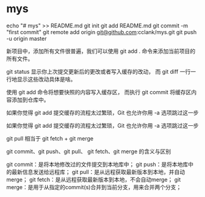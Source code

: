 # mys

echo "# mys" >> README.md
git init
git add README.md
git commit -m "first commit"
git remote add origin git@github.com:cclank/mys.git
git push -u origin master


新项目中，添加所有文件很普遍，我们可以使用 git add . 命令来添加当前项目的所有文件。

git status 显示你上次提交更新后的更改或者写入缓存的改动， 而 git diff 一行一行地显示这些改动具体是啥。

使用 git add 命令将想要快照的内容写入缓存区， 而执行 git commit 将缓存区内容添加到仓库中。

如果你觉得 git add 提交缓存的流程太过繁琐，Git 也允许你用 -a 选项跳过这一步

如果你觉得 git add 提交缓存的流程太过繁琐，Git 也允许你用 -a 选项跳过这一步

git pull 相当于 git fetch + git merge

git commit、git push、git pull、 git fetch、git merge 的含义与区别

 git commit：是将本地修改过的文件提交到本地库中；
 git push：是将本地库中的最新信息发送给远程库；
 git pull：是从远程获取最新版本到本地，并自动merge；
 git fetch：是从远程获取最新版本到本地，不会自动merge；
 git merge：是用于从指定的commit(s)合并到当前分支，用来合并两个分支；
